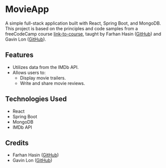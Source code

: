 # MovieApp

A simple full-stack application built with React, Spring Boot, and MongoDB. This project is based on the principles and code samples from a freeCodeCamp course [link-to-course](https://www.youtube.com/watch?v=5PdEmeopJVQ), taught by Farhan Hasin ([GitHub](https://github.com/fhsinchy)) and Gavin Lon ([GitHub](https://github.com/GavinLonDigital/movie-gold-v1)).

## Features

- Utilizes data from the IMDb API.
- Allows users to:
  - Display movie trailers.
  - Write and share movie reviews.

## Technologies Used

- React
- Spring Boot
- MongoDB
- IMDb API

## Credits

- Farhan Hasin ([GitHub](https://github.com/fhsinchy))
- Gavin Lon ([GitHub](https://github.com/GavinLonDigital))
